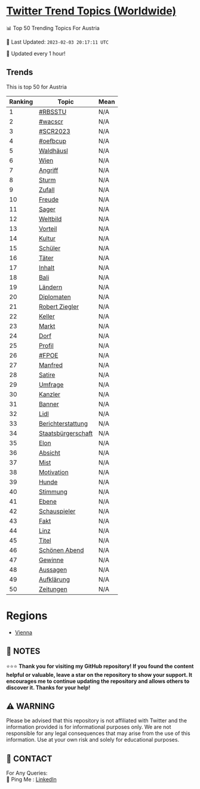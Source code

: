 [Twitter Trend Topics (Worldwide)](https://github.com/ErcinDedeoglu/Twitter-Trend-Topics)
==========


📊 Top 50 Trending Topics For Austria

📆 Last Updated: `2023-02-03 20:17:11 UTC`

🔧 Updated every 1 hour!


## Trends

This is top 50 for Austria

| Ranking | Topic | Mean |
| ------- | ------------ | ------------ |
| 1 | [#RBSSTU](http://twitter.com/search?q=%23RBSSTU) | N/A |
| 2 | [#wacscr](http://twitter.com/search?q=%23wacscr) | N/A |
| 3 | [#SCR2023](http://twitter.com/search?q=%23SCR2023) | N/A |
| 4 | [#oefbcup](http://twitter.com/search?q=%23oefbcup) | N/A |
| 5 | [Waldhäusl](http://twitter.com/search?q=Waldh%c3%a4usl) | N/A |
| 6 | [Wien](http://twitter.com/search?q=Wien) | N/A |
| 7 | [Angriff](http://twitter.com/search?q=Angriff) | N/A |
| 8 | [Sturm](http://twitter.com/search?q=Sturm) | N/A |
| 9 | [Zufall](http://twitter.com/search?q=Zufall) | N/A |
| 10 | [Freude](http://twitter.com/search?q=Freude) | N/A |
| 11 | [Sager](http://twitter.com/search?q=Sager) | N/A |
| 12 | [Weltbild](http://twitter.com/search?q=Weltbild) | N/A |
| 13 | [Vorteil](http://twitter.com/search?q=Vorteil) | N/A |
| 14 | [Kultur](http://twitter.com/search?q=Kultur) | N/A |
| 15 | [Schüler](http://twitter.com/search?q=Sch%c3%bcler) | N/A |
| 16 | [Täter](http://twitter.com/search?q=T%c3%a4ter) | N/A |
| 17 | [Inhalt](http://twitter.com/search?q=Inhalt) | N/A |
| 18 | [Bali](http://twitter.com/search?q=Bali) | N/A |
| 19 | [Ländern](http://twitter.com/search?q=L%c3%a4ndern) | N/A |
| 20 | [Diplomaten](http://twitter.com/search?q=Diplomaten) | N/A |
| 21 | [Robert Ziegler](http://twitter.com/search?q=Robert+Ziegler) | N/A |
| 22 | [Keller](http://twitter.com/search?q=Keller) | N/A |
| 23 | [Markt](http://twitter.com/search?q=Markt) | N/A |
| 24 | [Dorf](http://twitter.com/search?q=Dorf) | N/A |
| 25 | [Profil](http://twitter.com/search?q=Profil) | N/A |
| 26 | [#FPOE](http://twitter.com/search?q=%23FPOE) | N/A |
| 27 | [Manfred](http://twitter.com/search?q=Manfred) | N/A |
| 28 | [Satire](http://twitter.com/search?q=Satire) | N/A |
| 29 | [Umfrage](http://twitter.com/search?q=Umfrage) | N/A |
| 30 | [Kanzler](http://twitter.com/search?q=Kanzler) | N/A |
| 31 | [Banner](http://twitter.com/search?q=Banner) | N/A |
| 32 | [Lidl](http://twitter.com/search?q=Lidl) | N/A |
| 33 | [Berichterstattung](http://twitter.com/search?q=Berichterstattung) | N/A |
| 34 | [Staatsbürgerschaft](http://twitter.com/search?q=Staatsb%c3%bcrgerschaft) | N/A |
| 35 | [Elon](http://twitter.com/search?q=Elon) | N/A |
| 36 | [Absicht](http://twitter.com/search?q=Absicht) | N/A |
| 37 | [Mist](http://twitter.com/search?q=Mist) | N/A |
| 38 | [Motivation](http://twitter.com/search?q=Motivation) | N/A |
| 39 | [Hunde](http://twitter.com/search?q=Hunde) | N/A |
| 40 | [Stimmung](http://twitter.com/search?q=Stimmung) | N/A |
| 41 | [Ebene](http://twitter.com/search?q=Ebene) | N/A |
| 42 | [Schauspieler](http://twitter.com/search?q=Schauspieler) | N/A |
| 43 | [Fakt](http://twitter.com/search?q=Fakt) | N/A |
| 44 | [Linz](http://twitter.com/search?q=Linz) | N/A |
| 45 | [Titel](http://twitter.com/search?q=Titel) | N/A |
| 46 | [Schönen Abend](http://twitter.com/search?q=Sch%c3%b6nen+Abend) | N/A |
| 47 | [Gewinne](http://twitter.com/search?q=Gewinne) | N/A |
| 48 | [Aussagen](http://twitter.com/search?q=Aussagen) | N/A |
| 49 | [Aufklärung](http://twitter.com/search?q=Aufkl%c3%a4rung) | N/A |
| 50 | [Zeitungen](http://twitter.com/search?q=Zeitungen) | N/A |



# Regions

* [Vienna](</Austria/Vienna.md>)



## 📝 NOTES

⭐⭐⭐ **Thank you for visiting my GitHub repository! If you found the content helpful or valuable, leave a star on the repository to show your support. It encourages me to continue updating the repository and allows others to discover it. Thanks for your help!**


## ⚠️ WARNING

Please be advised that this repository is not affiliated with Twitter and the information provided is for informational purposes only. We are not responsible for any legal consequences that may arise from the use of this information. Use at your own risk and solely for educational purposes.


## 📨 CONTACT

 For Any Queries:  
            🏓 Ping Me : [LinkedIn](https://www.linkedin.com/in/ercindedeoglu/)
